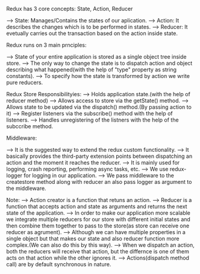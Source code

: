 Redux has 3 core concepts: State, Action, Reducer

--> State: Manages/Contains the states of our aplication.
--> Action: It describes the changes which is to be performed in states.
--> Reducer: It evetually carries out the transaction based on the action inside state.

Redux runs on 3 main prnciples:

--> State of your entire application is stored as a single object tree inside store.
--> The only way to change the state is to dispatch action and object describing what happened(with the help of "type" property as string constants).
--> To specify how the state is transformed by action we write pure reducers.

Redux Store Responsibilityies:
--> Holds application state.(with the help of reducer method)
--> Allows access to store via the getState() method.
--> Allows state to be updated via the dispatch() method.(By passing action to it)
--> Register listeners via the subscribe() method with the help of listeners.
--> Handles unregistering of the listners with the help of the subccribe method.

Middleware:

--> It is the suggested way to extend the redux custom functionality.
--> It basically provides the third-party extension points between dispatching an action and the moment it reaches the reducer.
--> It is mainly used for logging, crash reporting, performing async tasks, etc.
--> We use redux-logger for logging in our application.
--> We pass middleware to the createstore method along with reducer an also pass logger as argument to the middleware.

Note:
--> Action creator is a function that retuns an action.
--> Reducer is a function that accepts action and state as arguments and returns the next state of the application.
--> In order to make our application more scalable we integrate multiple reducers for our store with different initial states and then combine them together to pass to the store(as store can receive one reducer as agrument).
--> Although we can have multiple properties in a single object but that makes our state and also reducer function more complex.(We can also do this by this way).
--> When we dispatch an action, both the reducers will receive that action, but the differnce is one of them acts on that action while the other ignores it.
--> Actions(dispatch method call) are by default synchronous in nature.
